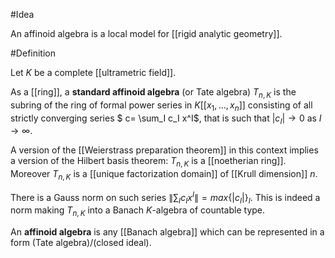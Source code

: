 #Idea

An affinoid algebra is a local model for [[rigid analytic geometry]]. 

#Definition

Let $K$ be a complete [[ultrametric field]]. 

As a [[ring]], a __standard affinoid algebra__ (or Tate algebra) $T_{n,K}$ is the subring of the ring of formal power series in $K[ [x_1, \ldots, x_n] ]$ consisting of all strictly converging series $ c= \sum_I c_I x^I$, that is such that $|c_I|\to 0$ as $I\to \infty$. 

A version of the [[Weierstrass preparation theorem]] in this context implies a version of the Hilbert basis theorem: $T_{n,K}$ is a [[noetherian ring]]. Moreover $T_{n,K}$ is a [[unique factorization domain]] of [[Krull dimension]] $n$. 

There is a Gauss norm on such series $\|\sum_I c_I x^I \| = max\{|c_I|\}_I$. This is indeed a norm making $T_{n,K}$ into a Banach $K$-algebra of countable type. 

An __affinoid algebra__ is any [[Banach algebra]] which can be represented in a form (Tate algebra)/(closed ideal). 
